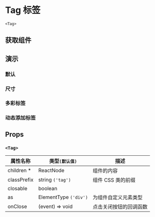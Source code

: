 # Tag 标签

`<Tag>`

## 获取组件

<!--{include:(components/tag/fragments/import.md)}-->

## 演示

### 默认

<!--{include:`basic.md`}-->

### 尺寸

<!--{include:`size.md`}-->

### 多彩标签

<!--{include:`color.md`}-->

### 动态添加标签

<!--{include:`dynamic.md`}-->

## Props

### `<Tag>`

| 属性名称    | 类型`(默认值)`        | 描述                   |
| ----------- | --------------------- | ---------------------- |
| children \* | ReactNode             | 组件的内容             |
| classPrefix | string `('tag')`      | 组件 CSS 类的前缀      |
| closable    | boolean               |
| as          | ElementType `('div')` | 为组件自定义元素类型   |
| onClose     | (event) => void       | 点击关闭按钮的回调函数 |
